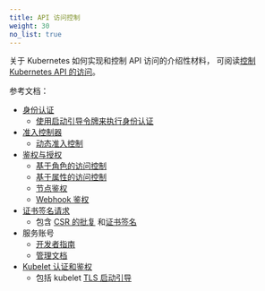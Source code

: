 ```yaml
---
title: API 访问控制
weight: 30
no_list: true
---
```



关于 Kubernetes 如何实现和控制 API 访问的介绍性材料，
可阅读[控制 Kubernetes API 的访问](/zh-cn/docs/concepts/security/controlling-access/)。

参考文档：


- [身份认证](/zh-cn/docs/reference/access-authn-authz/authentication/)
  - [使用启动引导令牌来执行身份认证](/zh-cn/docs/reference/access-authn-authz/bootstrap-tokens/)
- [准入控制器](/zh-cn/docs/reference/access-authn-authz/admission-controllers/)
  - [动态准入控制](/zh-cn/docs/reference/access-authn-authz/extensible-admission-controllers/)
- [鉴权与授权](/zh-cn/docs/reference/access-authn-authz/authorization/)
  - [基于角色的访问控制](/zh-cn/docs/reference/access-authn-authz/rbac/)
  - [基于属性的访问控制](/zh-cn/docs/reference/access-authn-authz/abac/)
  - [节点鉴权](/zh-cn/docs/reference/access-authn-authz/node/)
  - [Webhook 鉴权](/zh-cn/docs/reference/access-authn-authz/webhook/)
- [证书签名请求](/zh-cn/docs/reference/access-authn-authz/certificate-signing-requests/)
  - 包含 [CSR 的批复](/zh-cn/docs/reference/access-authn-authz/certificate-signing-requests/#approval-rejection)
    和[证书签名](/zh-cn/docs/reference/access-authn-authz/certificate-signing-requests/#signing)
- 服务账号
  - [开发者指南](/zh-cn/docs/tasks/configure-pod-container/configure-service-account/)
  - [管理文档](/zh-cn/docs/reference/access-authn-authz/service-accounts-admin/)
- [Kubelet 认证和鉴权](/zh-cn/docs/reference/access-authn-authz/kubelet-authn-authz/)
  - 包括 kubelet [TLS 启动引导](/zh-cn/docs/reference/access-authn-authz/kubelet-tls-bootstrapping/)
